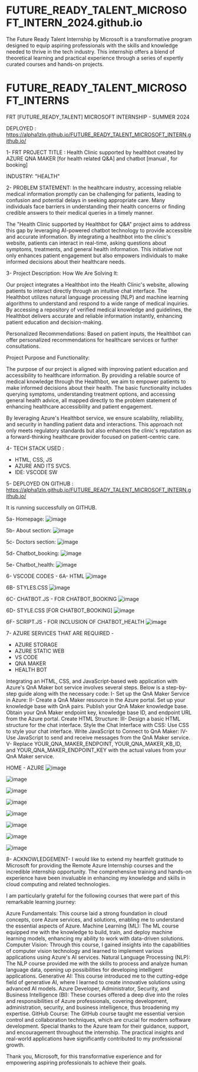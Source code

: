 # FUTURE_READY_TALENT_MICROSOFT_INTERN_2024.github.io
The Future Ready Talent Internship by Microsoft is a transformative program designed to equip aspiring professionals with the skills and knowledge needed to thrive in the tech industry. This internship offers a blend of theoretical learning and practical experience through a series of expertly curated courses and hands-on projects.


# FUTURE_READY_TALENT_MICROSOFT_INTERNS
FRT [FUTURE_READY_TALENT] MICROSOFT INTERNSHIP - SUMMER 2024

DEPLOYED : 
https://alpha1zln.github.io/FUTURE_READY_TALENT_MICROSOFT_INTERN.github.io/


1- FRT PROJECT TITLE : 
Health Clinic supported by healthbot created by AZURE QNA MAKER [for health related Q&A] and chatbot [manual , for booking]

INDUSTRY: "HEALTH"


2-
PROBLEM STATEMENT:
In the healthcare industry, accessing reliable medical information promptly can be challenging for patients, leading to confusion and potential delays in seeking appropriate care. Many individuals face barriers in understanding their health concerns or finding credible answers to their medical queries in a timely manner.

The "Health Clinic supported by Healthbot for Q&A" project aims to address this gap by leveraging AI-powered chatbot technology to provide accessible and accurate information. By integrating a healthbot into the clinic's website, patients can interact in real-time, asking questions about symptoms, treatments, and general health information. This initiative not only enhances patient engagement but also empowers individuals to make informed decisions about their healthcare needs.




3-
Project Description:
How We Are Solving It:

Our project integrates a Healthbot into the Health Clinic's website, allowing patients to interact directly through an intuitive chat interface. The Healthbot utilizes natural language processing (NLP) and machine learning algorithms to understand and respond to a wide range of medical inquiries. By accessing a repository of verified medical knowledge and guidelines, the Healthbot delivers accurate and reliable information instantly, enhancing patient education and decision-making.

Personalized Recommendations: Based on patient inputs, the Healthbot can offer personalized recommendations for healthcare services or further consultations.


Project Purpose and Functionality:

The purpose of our project is aligned with improving patient education and accessibility to healthcare information. By providing a reliable source of medical knowledge through the Healthbot, we aim to empower patients to make informed decisions about their health. The basic functionality includes querying symptoms, understanding treatment options, and accessing general health advice, all mapped directly to the problem statement of enhancing healthcare accessibility and patient engagement.

By leveraging Azure's Healthbot service, we ensure scalability, reliability, and security in handling patient data and interactions. This approach not only meets regulatory standards but also enhances the clinic's reputation as a forward-thinking healthcare provider focused on patient-centric care.




4- TECH STACK USED : 
  - HTML, CSS, JS
  - AZURE AND ITS SVCS.
  - IDE: VSCODE SW



5-
DEPLOYED ON GITHUB : 
https://alpha1zln.github.io/FUTURE_READY_TALENT_MICROSOFT_INTERN.github.io/

It is running successfully on GITHUB.

5a- Homepage:
![image](https://github.com/Alpha1zln/FUTURE_READY_TALENT_MICROSOFT_INTERN.github.io/assets/98889077/028436ba-5b5b-4ab8-bbd2-16ba5419003b)

5b- About section:
![image](https://github.com/Alpha1zln/FUTURE_READY_TALENT_MICROSOFT_INTERN.github.io/assets/98889077/c34a2610-3386-4ef7-af46-07128bf9ed66)

5c- Doctors section:
![image](https://github.com/Alpha1zln/FUTURE_READY_TALENT_MICROSOFT_INTERN.github.io/assets/98889077/6ac6686a-5f03-4163-8a03-ace1b4f1eae7)

5d- Chatbot_booking: 
![image](https://github.com/Alpha1zln/FUTURE_READY_TALENT_MICROSOFT_INTERN.github.io/assets/98889077/39bc7b78-ed4f-46be-9777-58f513659372)

5e- Chatbot_health:
![image](https://github.com/Alpha1zln/FUTURE_READY_TALENT_MICROSOFT_INTERN.github.io/assets/98889077/5022d4a4-84c0-465d-a409-7de8b451b94c)


6- VSCODE CODES - 
6A-
HTML
![image](https://github.com/Alpha1zln/FUTURE_READY_TALENT_MICROSOFT_INTERN.github.io/assets/98889077/a0a202dc-04d8-4456-b26a-853e5fc7f412)


6B-
STYLES.CSS
![image](https://github.com/Alpha1zln/FUTURE_READY_TALENT_MICROSOFT_INTERN.github.io/assets/98889077/f726027c-02e4-4543-8f94-dd06fcd74d82)

6C-
CHATBOT.JS - FOR CHATBOT_BOOKING
![image](https://github.com/Alpha1zln/FUTURE_READY_TALENT_MICROSOFT_INTERN.github.io/assets/98889077/4da092ee-8ca1-4074-8ecf-4471863e4c4b)

6D-
STYLE.CSS [FOR CHATBOT_BOOKING]
![image](https://github.com/Alpha1zln/FUTURE_READY_TALENT_MICROSOFT_INTERN.github.io/assets/98889077/868a023d-0c83-421b-9a43-5644be993486)

6F-
SCRIPT.JS - FOR INCLUSION OF CHATBOT_HEALTH
![image](https://github.com/Alpha1zln/FUTURE_READY_TALENT_MICROSOFT_INTERN.github.io/assets/98889077/eab18fb7-7127-489f-833e-e43815edeec6)



7-
AZURE SERVICES THAT ARE REQUIRED - 
  - AZURE STORAGE
  - AZURE STATIC WEB
  - VS CODE
  - QNA MAKER
  - HEALTH BOT

Integrating an HTML, CSS, and JavaScript-based web application with Azure's QnA Maker bot service involves several steps. Below is a step-by-step guide along with the necessary code:
I-
Set up the QnA Maker Service in Azure:
II-
Create a QnA Maker resource in the Azure portal.
Set up your knowledge base with QnA pairs.
Publish your QnA Maker knowledge base.
Obtain your QnA Maker endpoint key, knowledge base ID, and endpoint URL from the Azure portal.
Create HTML Structure:
III-
Design a basic HTML structure for the chat interface.
Style the Chat Interface with CSS:
Use CSS to style your chat interface.
Write JavaScript to Connect to QnA Maker:
IV-
Use JavaScript to send and receive messages from the QnA Maker service.
V-
Replace YOUR_QNA_MAKER_ENDPOINT, YOUR_QNA_MAKER_KB_ID, and YOUR_QNA_MAKER_ENDPOINT_KEY with the actual values from your QnA Maker service.


HOME - AZURE
![image](https://github.com/Alpha1zln/FUTURE_READY_TALENT_MICROSOFT_INTERN.github.io/assets/98889077/f4a0c0c2-539a-4869-87df-5231d1052faf)


![image](https://github.com/Alpha1zln/FUTURE_READY_TALENT_MICROSOFT_INTERN.github.io/assets/98889077/f164b69c-d043-425b-b25a-415a3ae32ff2)

![image](https://github.com/Alpha1zln/FUTURE_READY_TALENT_MICROSOFT_INTERN.github.io/assets/98889077/2b0d8853-4ec1-4400-996f-6c3d4db6fde3)

 
![image](https://github.com/Alpha1zln/FUTURE_READY_TALENT_MICROSOFT_INTERN.github.io/assets/98889077/f76573e5-e55b-429a-a5a3-1557de95e206)

![image](https://github.com/Alpha1zln/FUTURE_READY_TALENT_MICROSOFT_INTERN.github.io/assets/98889077/3ec38eb7-e519-42c3-bf0c-48642b8cfab0)

![image](https://github.com/Alpha1zln/FUTURE_READY_TALENT_MICROSOFT_INTERN.github.io/assets/98889077/3ef564ac-5917-4ac3-9742-18286af2424f)


![image](https://github.com/Alpha1zln/FUTURE_READY_TALENT_MICROSOFT_INTERN.github.io/assets/98889077/42b0e6a7-1a23-4a5b-be80-27e8e45591fa)


![image](https://github.com/Alpha1zln/FUTURE_READY_TALENT_MICROSOFT_INTERN.github.io/assets/98889077/b63d4bec-d8ca-423b-95fc-676b7fe1cbf2)



8-
ACKNOWLEDGEMENT-
I would like to extend my heartfelt gratitude to Microsoft for providing the Remote Azure Internship courses and the incredible internship opportunity. The comprehensive training and hands-on experience have been invaluable in enhancing my knowledge and skills in cloud computing and related technologies.

I am particularly grateful for the following courses that were part of this remarkable learning journey:

Azure Fundamentals: This course laid a strong foundation in cloud concepts, core Azure services, and solutions, enabling me to understand the essential aspects of Azure.
Machine Learning (ML): The ML course equipped me with the knowledge to build, train, and deploy machine learning models, enhancing my ability to work with data-driven solutions.
Computer Vision: Through this course, I gained insights into the capabilities of computer vision technology and learned to implement various applications using Azure's AI services.
Natural Language Processing (NLP): The NLP course provided me with the skills to process and analyze human language data, opening up possibilities for developing intelligent applications.
Generative AI: This course introduced me to the cutting-edge field of generative AI, where I learned to create innovative solutions using advanced AI models.
Azure Developer, Administrator, Security, and Business Intelligence (BI): These courses offered a deep dive into the roles and responsibilities of Azure professionals, covering development, administration, security, and business intelligence, thus broadening my expertise.
GitHub Course: The GitHub course taught me essential version control and collaboration techniques, which are crucial for modern software development.
Special thanks to the Azure team for their guidance, support, and encouragement throughout the internship. The practical insights and real-world applications have significantly contributed to my professional growth.

Thank you, Microsoft, for this transformative experience and for empowering aspiring professionals to achieve their goals.


